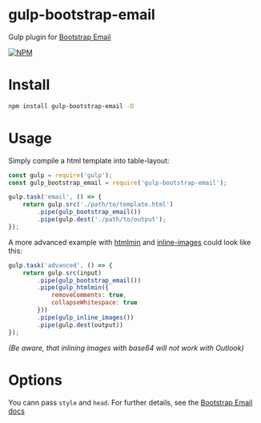 # gulp-bootstrap-email

Gulp plugin for [Bootstrap Email](https://github.com/schwarzdavid/bootstrap-email)

[![NPM](https://nodei.co/npm/gulp-bootstrap-email.png)](https://nodei.co/npm/gulp-bootstrap-email/)

# Install

```bash
npm install gulp-bootstrap-email -D
```

# Usage

Simply compile a html template into table-layout:

```javascript
const gulp = require('gulp');
const gulp_bootstrap_email = require('gulp-bootstrap-email');

gulp.task('email', () => {
    return gulp.src('./path/to/template.html')
        .pipe(gulp_bootstrap_email())
        .pipe(gulp.dest('./path/to/output');
});
```

A more advanced example with [htmlmin](https://www.npmjs.com/package/gulp-htmlmin) and [inline-images](https://www.npmjs.com/package/gulp-inline-images) could look like this:

```javascript
gulp.task('advanced', () => {
    return gulp.src(input)
        .pipe(gulp_bootstrap_email())
        .pipe(gulp_htmlmin({
            removeComments: true,
            collapseWhitespace: true
        }))
        .pipe(gulp_inline_images())
        .pipe(gulp.dest(output))
});
```

_(Be aware, that inlining images with base64 will not work with Outlook)_

# Options

You cann pass `style` and `head`. For further details, see the [Bootstrap Email docs](https://github.com/schwarzdavid/bootstrap-email)
